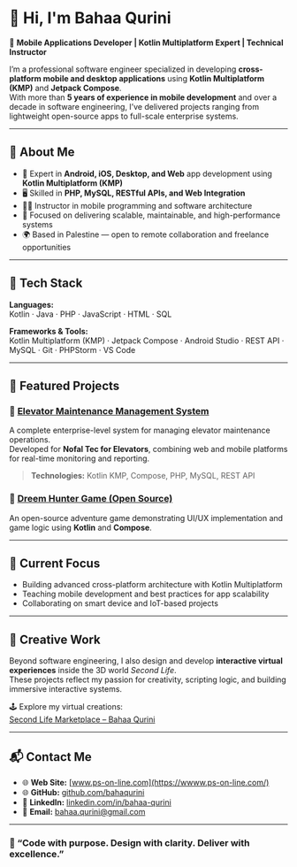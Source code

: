 # 👋 Hi, I'm Bahaa Qurini

🎯 **Mobile Applications Developer | Kotlin Multiplatform Expert | Technical Instructor**

I’m a professional software engineer specialized in developing **cross-platform mobile and desktop applications** using **Kotlin Multiplatform (KMP)** and **Jetpack Compose**.  
With more than **5 years of experience in mobile development** and over a decade in software engineering, I’ve delivered projects ranging from lightweight open-source apps to full-scale enterprise systems.

---

## 🧠 About Me
- 📱 Expert in **Android, iOS, Desktop, and Web** app development using **Kotlin Multiplatform (KMP)**
- 🖥️ Skilled in **PHP, MySQL, RESTful APIs, and Web Integration**
- 👨‍🏫 Instructor in mobile programming and software architecture
- 🚀 Focused on delivering scalable, maintainable, and high-performance systems
- 🌍 Based in Palestine — open to remote collaboration and freelance opportunities

---

## 🧰 Tech Stack

**Languages:**  
Kotlin · Java · PHP · JavaScript · HTML · SQL  

**Frameworks & Tools:**  
Kotlin Multiplatform (KMP) · Jetpack Compose · Android Studio · REST API · MySQL · Git · PHPStorm · VS Code  

---

## 💼 Featured Projects

### 🔹 [Elevator Maintenance Management System](https://github.com/bahaqurini/Elevator-Maintenance-Management-System)
A complete enterprise-level system for managing elevator maintenance operations.  
Developed for **Nofal Tec for Elevators**, combining web and mobile platforms for real-time monitoring and reporting.  
> **Technologies:** Kotlin KMP, Compose, PHP, MySQL, REST API

### 🔹 [Dreem Hunter Game (Open Source)](https://github.com/bahaqurini/Dreem_Hunter)
An open-source adventure game demonstrating UI/UX implementation and game logic using **Kotlin** and **Compose**.

---

## 🧩 Current Focus
- Building advanced cross-platform architecture with Kotlin Multiplatform  
- Teaching mobile development and best practices for app scalability  
- Collaborating on smart device and IoT-based projects  

---

## 🎨 Creative Work
Beyond software engineering, I also design and develop **interactive virtual experiences** inside the 3D world *Second Life*.  
These projects reflect my passion for creativity, scripting logic, and building immersive interactive systems.

🕹️ Explore my virtual creations:  
[Second Life Marketplace – Bahaa Qurini](https://marketplace.secondlife.com/en-US/stores/208387)

---

## 📬 Contact Me
- 🌐 **Web Site:** [www.ps-on-line.com](https://wwww.ps-on-line.com/)  
- 🌐 **GitHub:** [github.com/bahaqurini](https://github.com/bahaqurini)  
- 💼 **LinkedIn:** [linkedin.com/in/bahaa-qurini](https://linkedin.com/in/bahaa-qurini)  
- 📧 **Email:** bahaa.qurini@gmail.com  

---

### 💬 “Code with purpose. Design with clarity. Deliver with excellence.”
